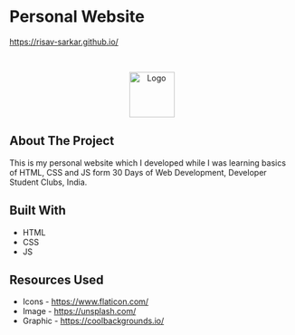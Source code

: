 # Personal Website
https://risav-sarkar.github.io/

<br />
<p align="center">
  <a href="https://github.com/othneildrew/Best-README-Template">
    <img src="images/logo.png" alt="Logo" width="80" height="80">
  </a>
</p>

## About The Project

This is my personal website which I developed while I was learning basics of HTML, CSS and JS form 30 Days of Web Development, Developer Student Clubs, India. 

## Built With
* HTML
* CSS
* JS

## Resources Used
* Icons - https://www.flaticon.com/
* Image - https://unsplash.com/ 
* Graphic - https://coolbackgrounds.io/
